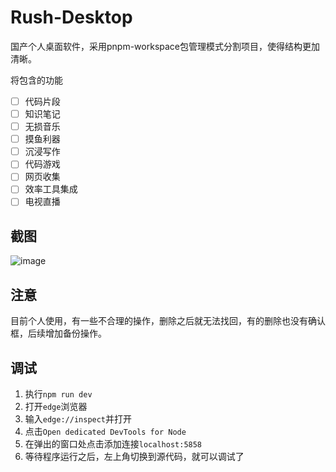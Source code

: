 # Rush-Desktop

国产个人桌面软件，采用pnpm-workspace包管理模式分割项目，使得结构更加清晰。

将包含的功能

- [ ] 代码片段
- [ ] 知识笔记
- [ ] 无损音乐
- [ ] 摸鱼利器
- [ ] 沉浸写作
- [ ] 代码游戏
- [ ] 网页收集
- [ ] 效率工具集成
- [ ] 电视直播

## 截图

![image](https://user-images.githubusercontent.com/62639956/183576311-857d0554-18ee-4e50-9a33-4692364d2d75.png)

## 注意

目前个人使用，有一些不合理的操作，删除之后就无法找回，有的删除也没有确认框，后续增加备份操作。

## 调试
1. 执行`npm run dev`
2. 打开`edge`浏览器
3. 输入`edge://inspect`并打开
4. 点击`Open dedicated DevTools for Node`
5. 在弹出的窗口处点击添加连接`localhost:5858`
6. 等待程序运行之后，左上角切换到源代码，就可以调试了
